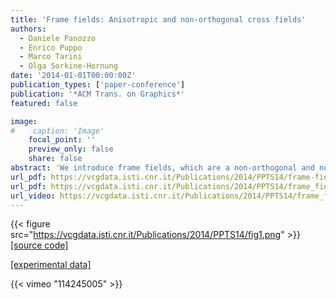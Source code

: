 ```yaml
---
title: 'Frame fields: Anisotropic and non-orthogonal cross fields'
authors:
  - Daniele Panozzo
  - Enrico Puppo
  - Marco Tarini
  - Olga Sorkine-Hornung
date: '2014-01-01T00:00:00Z'
publication_types: ['paper-conference']
publication: '*ACM Trans. on Graphics*'
featured: false

image:
#    caption: 'Image'
    focal_point: ''
    preview_only: false
    share: false
abstract: 'We introduce frame fields, which are a non-orthogonal and non-unit-length generalization of cross fields. Frame fields represent smoothly varying linear transformations on tangent spaces of a surface. We propose an algorithm to create discrete, dense frame fields that satisfy a sparse set of constraints. By computing a surface deformation that warps a frame field into a cross field, we generalize existing quadrangulation algorithms to generate anisotropic and non-uniform quad meshes whose elements shapes match the frame field. With this, our framework enables users to control not only the alignment but also the density and anisotropy of the elements'' distribution, resulting in high-quality adaptive quad meshing.   [source code]  [experimental data]'
url_pdf: https://vcgdata.isti.cnr.it/Publications/2014/PPTS14/frame-fields.pdf
url_pdf: https://vcgdata.isti.cnr.it/Publications/2014/PPTS14/frame_fields_additional.pdf
url_video: https://vcgdata.isti.cnr.it/Publications/2014/PPTS14/frame_fields.mp4
---
```

{{< figure src="https://vcgdata.isti.cnr.it/Publications/2014/PPTS14/fig1.png" >}}
[[source code]](https://vcgdata.isti.cnr.it/Publicstions/2014/PPTS14/source-code.zip)

[[experimental data]](https://vcgdata.isti.cnr.it/Publicstions/2014/PPTS14/experimental-data.zip)

{{< vimeo "114245005" >}}
